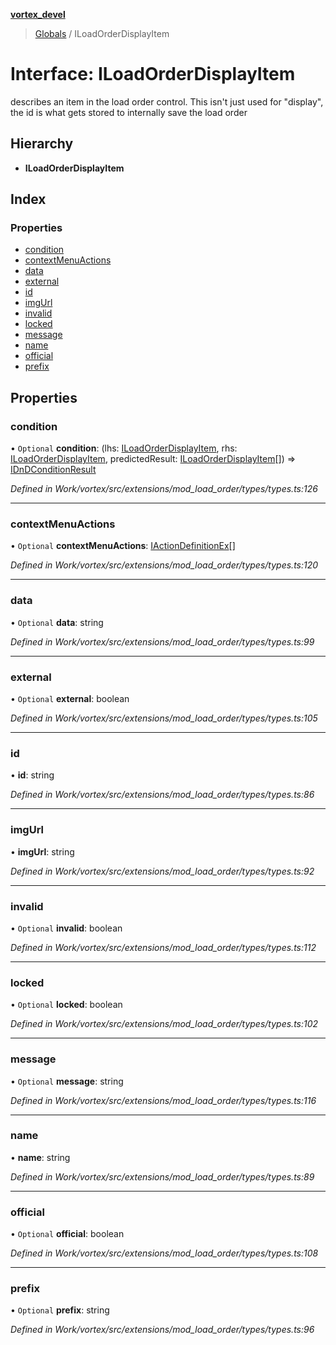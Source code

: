 **[vortex_devel](../README.md)**

> [Globals](../globals.md) / ILoadOrderDisplayItem

# Interface: ILoadOrderDisplayItem

describes an item in the load order control.
This isn't just used for "display", the id is what gets stored to internally
save the load order

## Hierarchy

* **ILoadOrderDisplayItem**

## Index

### Properties

* [condition](iloadorderdisplayitem.md#condition)
* [contextMenuActions](iloadorderdisplayitem.md#contextmenuactions)
* [data](iloadorderdisplayitem.md#data)
* [external](iloadorderdisplayitem.md#external)
* [id](iloadorderdisplayitem.md#id)
* [imgUrl](iloadorderdisplayitem.md#imgurl)
* [invalid](iloadorderdisplayitem.md#invalid)
* [locked](iloadorderdisplayitem.md#locked)
* [message](iloadorderdisplayitem.md#message)
* [name](iloadorderdisplayitem.md#name)
* [official](iloadorderdisplayitem.md#official)
* [prefix](iloadorderdisplayitem.md#prefix)

## Properties

### condition

• `Optional` **condition**: (lhs: [ILoadOrderDisplayItem](iloadorderdisplayitem.md), rhs: [ILoadOrderDisplayItem](iloadorderdisplayitem.md), predictedResult: [ILoadOrderDisplayItem](iloadorderdisplayitem.md)[]) => [IDnDConditionResult](idndconditionresult.md)

*Defined in Work/vortex/src/extensions/mod_load_order/types/types.ts:126*

___

### contextMenuActions

• `Optional` **contextMenuActions**: [IActionDefinitionEx](iactiondefinitionex.md)[]

*Defined in Work/vortex/src/extensions/mod_load_order/types/types.ts:120*

___

### data

• `Optional` **data**: string

*Defined in Work/vortex/src/extensions/mod_load_order/types/types.ts:99*

___

### external

• `Optional` **external**: boolean

*Defined in Work/vortex/src/extensions/mod_load_order/types/types.ts:105*

___

### id

•  **id**: string

*Defined in Work/vortex/src/extensions/mod_load_order/types/types.ts:86*

___

### imgUrl

•  **imgUrl**: string

*Defined in Work/vortex/src/extensions/mod_load_order/types/types.ts:92*

___

### invalid

• `Optional` **invalid**: boolean

*Defined in Work/vortex/src/extensions/mod_load_order/types/types.ts:112*

___

### locked

• `Optional` **locked**: boolean

*Defined in Work/vortex/src/extensions/mod_load_order/types/types.ts:102*

___

### message

• `Optional` **message**: string

*Defined in Work/vortex/src/extensions/mod_load_order/types/types.ts:116*

___

### name

•  **name**: string

*Defined in Work/vortex/src/extensions/mod_load_order/types/types.ts:89*

___

### official

• `Optional` **official**: boolean

*Defined in Work/vortex/src/extensions/mod_load_order/types/types.ts:108*

___

### prefix

• `Optional` **prefix**: string

*Defined in Work/vortex/src/extensions/mod_load_order/types/types.ts:96*
